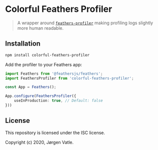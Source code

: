 # Colorful Feathers Profiler
> A wrapper around [`feathers-profiler`](https://github.com/feathers-plus/feathers-profiler) making profiling logs
> slightly more human readable.


## Installation
```bash
npm install colorful-feathers-profiler
```

Add the profiler to your Feathers app:
```typescript
import Feathers from '@feathersjs/feathers';
import FeathersProfiler from 'colorful-feathers-profiler';

const App = Feathers();

App.configure(FeathersProfiler({
    useInProduction: true, // Default: false
}))
```

## License
This repository is licensed under the ISC license.

Copyright (c) 2020, Jørgen Vatle.